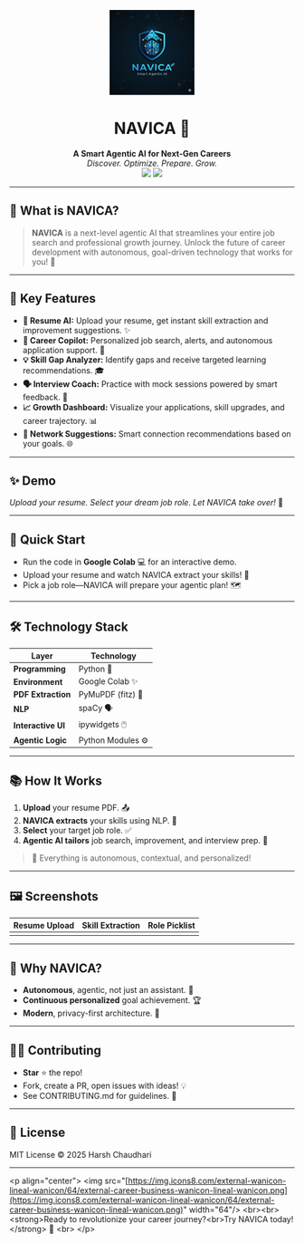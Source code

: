 <p align="center">
<img src="https://github.com/Harshh212/Navica/blob/main/NAVICA%20LOGO.png?raw=true" alt="NAVICA Logo" width="150"/>
<h1 align="center">NAVICA 🚀</h1>
<p align="center">
<strong>A Smart Agentic AI for Next-Gen Careers</strong><br>
<em>Discover. Optimize. Prepare. Grow.</em>
<br>
<img src="https://img.shields.io/badge/Age-2025-blue?style=for-the-badge" />
<img src="https://img.shields.io/github/stars/Harshh212/Navica?style=for-the-badge" />
</p>
</p>

-----

## 🌟 What is NAVICA?

> **NAVICA** is a next-level agentic AI that streamlines your entire job search and professional growth journey. Unlock the future of career development with autonomous, goal-driven technology that works for you\! 🤖

-----

## 🎯 Key Features

  - **📑 Resume AI:** Upload your resume, get instant skill extraction and improvement suggestions. ✨
  - **🧭 Career Copilot:** Personalized job search, alerts, and autonomous application support. 💼
  - **💡 Skill Gap Analyzer:** Identify gaps and receive targeted learning recommendations. 🎓
  - **🗣️ Interview Coach:** Practice with mock sessions powered by smart feedback. 🎤
  - **📈 Growth Dashboard:** Visualize your applications, skill upgrades, and career trajectory. 📊
  - **🤝 Network Suggestions:** Smart connection recommendations based on your goals. 🌐

-----

## ✨ Demo

*Upload your resume. Select your dream job role. Let NAVICA take over\!* 🚀

-----

## 🚦 Quick Start

  - Run the code in **Google Colab** 💻 for an interactive demo.
  - Upload your resume and watch NAVICA extract your skills\! 🧠
  - Pick a job role—NAVICA will prepare your agentic plan\! 🗺️

-----

## 🛠️ Technology Stack

| Layer | Technology |
|---|---|
| **Programming** | Python 🐍 |
| **Environment** | Google Colab ✨ |
| **PDF Extraction** | PyMuPDF (fitz) 📄 |
| **NLP** | spaCy 🗣️ |
| **Interactive UI** | ipywidgets 🖱️ |
| **Agentic Logic** | Python Modules ⚙️ |

-----

## 📚 How It Works

1.  **Upload** your resume PDF. 📤
2.  **NAVICA extracts** your skills using NLP. 🧐
3.  **Select** your target job role. ✅
4.  **Agentic AI tailors** job search, improvement, and interview prep. 🎯

> 🦾 Everything is autonomous, contextual, and personalized\!

-----

## 🖼️ Screenshots

| Resume Upload | Skill Extraction | Role Picklist |
|---|---|---|
|  |  |  |

-----

## 🤔 Why NAVICA?

  - **Autonomous**, agentic, not just an assistant. 🤖
  - **Continuous personalized** goal achievement. 🏆
  - **Modern**, privacy-first architecture. 🔐

-----

## 🧑‍💻 Contributing

  - **Star** ⭐ the repo\!
  - Fork, create a PR, open issues with ideas\! 💡
  - See CONTRIBUTING.md for guidelines. 🤝

-----

## 📄 License

MIT License © 2025 Harsh Chaudhari

-----

\<p align="center"\>
\<img src="[https://img.icons8.com/external-wanicon-lineal-wanicon/64/external-career-business-wanicon-lineal-wanicon.png](https://img.icons8.com/external-wanicon-lineal-wanicon/64/external-career-business-wanicon-lineal-wanicon.png)" width="64"/\>
\<br\>\<br\>
\<strong\>Ready to revolutionize your career journey?\<br\>Try NAVICA today\!\</strong\> 🚀
\<br\>
\</p\>
